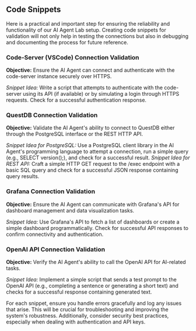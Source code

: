 
Code Snippets
-------------

Here is a practical and important step for ensuring the reliability and functionality of our AI Agent Lab setup. Creating code snippets for validation will not only help in testing the connections but also in debugging and documenting the process for future reference.

### Code-Server (VSCode) Connection Validation

**Objective:** Ensure the AI Agent can connect and authenticate with the code-server instance securely over HTTPS.

_Snippet Idea:_ Write a script that attempts to authenticate with the code-server using its API (if available) or by simulating a login through HTTPS requests. Check for a successful authentication response.

### QuestDB Connection Validation

**Objective:** Validate the AI Agent's ability to connect to QuestDB either through the PostgreSQL interface or the REST HTTP API.

_Snippet Idea for PostgreSQL:_ Use a PostgreSQL client library in the AI Agent's programming language to attempt a connection, run a simple query (e.g., SELECT version();), and check for a successful result. _Snippet Idea for REST API:_ Craft a simple HTTP GET request to the /exec endpoint with a basic SQL query and check for a successful JSON response containing query results.

### Grafana Connection Validation

**Objective:** Ensure the AI Agent can communicate with Grafana's API for dashboard management and data visualization tasks.

_Snippet Idea:_ Use Grafana's API to fetch a list of dashboards or create a simple dashboard programmatically. Check for successful API responses to confirm connectivity and authentication.

### OpenAI API Connection Validation

**Objective:** Verify the AI Agent's ability to call the OpenAI API for AI-related tasks.

_Snippet Idea:_ Implement a simple script that sends a test prompt to the OpenAI API (e.g., completing a sentence or generating a short text) and checks for a successful response containing generated text.

For each snippet, ensure you handle errors gracefully and log any issues that arise. This will be crucial for troubleshooting and improving the system's robustness. Additionally, consider security best practices, especially when dealing with authentication and API keys.